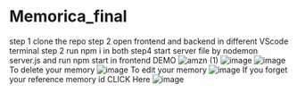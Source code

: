 # Memorica_final
step 1 clone the repo
step 2 open frontend and backend in different VScode terminal
step 2 run npm i in both
step4 start server file by nodemon server.js and run npm start in frontend
DEMO
![amzn (1)](https://github.com/ArindamDutta02082001/Memorica_final/assets/83761396/7ab9199e-2eaf-4b72-b169-f08576986a2c)
![image](https://github.com/ArindamDutta02082001/Memorica_final/assets/83761396/699b4469-33c0-443f-a09e-72081b76ffae)
![image](https://github.com/ArindamDutta02082001/Memorica_final/assets/83761396/c5070840-f45b-4ba8-be6b-99f82b14acd5)
To delete your memory
![image](https://github.com/ArindamDutta02082001/Memorica_final/assets/83761396/2fa85707-0216-47b1-8f39-d5003e588cce)
To edit your memory
![image](https://github.com/ArindamDutta02082001/Memorica_final/assets/83761396/929dc0bf-91e7-43ba-b4e7-8d82dc4b514d)
If you forget your reference memory id CLICK Here
![image](https://github.com/ArindamDutta02082001/Memorica_final/assets/83761396/2bd7a263-5620-4895-92a1-4d8f9fe86d5e)




